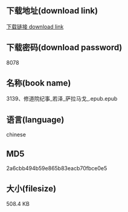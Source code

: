 ## 下载地址(download link)
[下载链接 download link](https://voluble-croquembouche-d321dc.netlify.app/?s=3139%E3%80%81%E4%BF%AE%E9%81%93%E9%99%A2%E7%BA%AA%E4%BA%8B_%E8%8B%A5%E6%B3%BD_%E8%90%A8%E6%8B%89%E9%A9%AC%E6%88%88_.epub)

## 下载密码(download password)
8078

## 名称(book name)
3139、修道院纪事_若泽_萨拉马戈_.epub.epub

## 语言(language)
chinese

## MD5
2a6cbb494b59e865b83eacb70fbce0e5

## 大小(filesize)
508.4 KB
